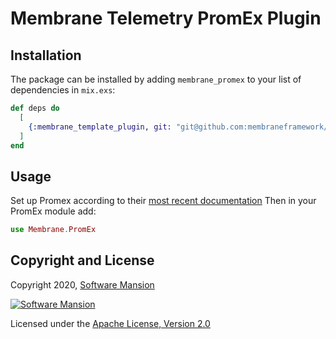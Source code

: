 # Membrane Telemetry PromEx Plugin

## Installation

The package can be installed by adding `membrane_promex` to your list of dependencies in `mix.exs`:

```elixir
def deps do
  [
    {:membrane_template_plugin, git: "git@github.com:membraneframework/membrane_promex.git"}
  ]
end
```

## Usage

Set up Promex according to their [most recent documentation](https://github.com/akoutmos/prom_ex?tab=readme-ov-file#setting-up-promex)
Then in your PromEx module add: 
```elixir
use Membrane.PromEx
```

## Copyright and License

Copyright 2020, [Software Mansion](https://swmansion.com/?utm_source=git&utm_medium=readme&utm_campaign=membrane_template_plugin)

[![Software Mansion](https://logo.swmansion.com/logo?color=white&variant=desktop&width=200&tag=membrane-github)](https://swmansion.com/?utm_source=git&utm_medium=readme&utm_campaign=membrane_template_plugin)

Licensed under the [Apache License, Version 2.0](LICENSE)
